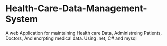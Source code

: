 # Health-Care-Data-Management-System

A web Application for maintaining Health care Data, Administreing Patients, Doctors, And encrpting medical data. Using .net, C# and mysql
